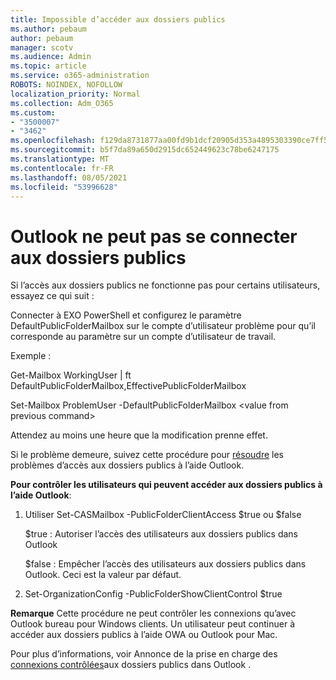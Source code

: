 ```yaml
---
title: Impossible d’accéder aux dossiers publics
ms.author: pebaum
author: pebaum
manager: scotv
ms.audience: Admin
ms.topic: article
ms.service: o365-administration
ROBOTS: NOINDEX, NOFOLLOW
localization_priority: Normal
ms.collection: Adm_O365
ms.custom:
- "3500007"
- "3462"
ms.openlocfilehash: f129da8731877aa00fd9b1dcf20905d353a4895303390ce7ff5642a8ff3ccbc2
ms.sourcegitcommit: b5f7da89a650d2915dc652449623c78be6247175
ms.translationtype: MT
ms.contentlocale: fr-FR
ms.lasthandoff: 08/05/2021
ms.locfileid: "53996628"
---
```

# <a name="outlook-cannot-connect-to-public-folders"></a>Outlook ne peut pas se connecter aux dossiers publics

Si l’accès aux dossiers publics ne fonctionne pas pour certains utilisateurs, essayez ce qui suit :

Connecter à EXO PowerShell et configurez le paramètre DefaultPublicFolderMailbox sur le compte d’utilisateur problème pour qu’il corresponde au paramètre sur un compte d’utilisateur de travail.

Exemple :

Get-Mailbox WorkingUser | ft DefaultPublicFolderMailbox,EffectivePublicFolderMailbox

Set-Mailbox ProblemUser -DefaultPublicFolderMailbox \<value from previous command>

Attendez au moins une heure que la modification prenne effet.

Si le problème demeure, suivez cette procédure pour [résoudre](https://aka.ms/pfcte) les problèmes d’accès aux dossiers publics à l’aide Outlook.
 
**Pour contrôler les utilisateurs qui peuvent accéder aux dossiers publics à l’aide Outlook**:

1.  Utiliser Set-CASMailbox <mailboxname> -PublicFolderClientAccess $true ou $false  
      
    $true : Autoriser l’accès des utilisateurs aux dossiers publics dans Outlook  
      
    $false : Empêcher l’accès des utilisateurs aux dossiers publics dans Outlook. Ceci est la valeur par défaut.  
        
2.  Set-OrganizationConfig -PublicFolderShowClientControl $true   
      
**Remarque** Cette procédure ne peut contrôler les connexions qu’avec Outlook bureau pour Windows clients. Un utilisateur peut continuer à accéder aux dossiers publics à l’aide OWA ou Outlook pour Mac.
 
Pour plus d’informations, voir Annonce de la prise en charge des [connexions contrôlées](https://aka.ms/controlpf)aux dossiers publics dans Outlook .